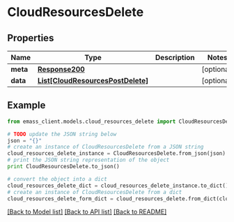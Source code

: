 # CloudResourcesDelete


## Properties
Name | Type | Description | Notes
------------ | ------------- | ------------- | -------------
**meta** | [**Response200**](Response200.md) |  | [optional] 
**data** | [**List[CloudResourcesPostDelete]**](CloudResourcesPostDelete.md) |  | [optional] 

## Example

```python
from emass_client.models.cloud_resources_delete import CloudResourcesDelete

# TODO update the JSON string below
json = "{}"
# create an instance of CloudResourcesDelete from a JSON string
cloud_resources_delete_instance = CloudResourcesDelete.from_json(json)
# print the JSON string representation of the object
print CloudResourcesDelete.to_json()

# convert the object into a dict
cloud_resources_delete_dict = cloud_resources_delete_instance.to_dict()
# create an instance of CloudResourcesDelete from a dict
cloud_resources_delete_form_dict = cloud_resources_delete.from_dict(cloud_resources_delete_dict)
```
[[Back to Model list]](../README.md#documentation-for-models) [[Back to API list]](../README.md#documentation-for-api-endpoints) [[Back to README]](../README.md)


